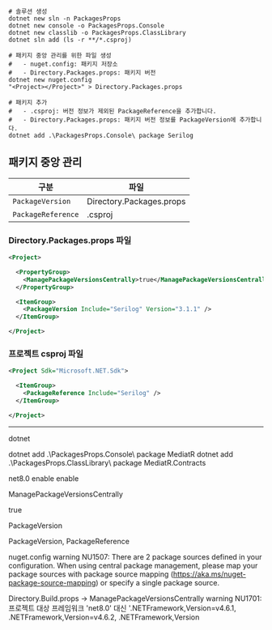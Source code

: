 ```shell
# 솔루션 생성
dotnet new sln -n PackagesProps
dotnet new console -o PackagesProps.Console
dotnet new classlib -o PackagesProps.ClassLibrary
dotnet sln add (ls -r **/*.csproj)

# 패키지 중앙 관리를 위한 파일 생성
#   - nuget.config: 패키지 저장소
#   - Directory.Packages.props: 패키지 버전
dotnet new nuget.config
"<Project></Project>" > Directory.Packages.props

# 패키지 추가
#   - .csproj: 버전 정보가 제외된 PackageReference을 추가합니다.
#   - Directory.Packages.props: 패키지 버전 정보를 PackageVersion에 추가합니다.
dotnet add .\PackagesProps.Console\ package Serilog
```

## 패키지 중앙 관리
| 구분 | 파일 |
| --- | --- |
| `PackageVersion`      | Directory.Packages.props |
| `PackageReference`    | .csproj                   |


### Directory.Packages.props 파일
```xml
<Project>

  <PropertyGroup>
    <ManagePackageVersionsCentrally>true</ManagePackageVersionsCentrally>
  </PropertyGroup>

  <ItemGroup>
    <PackageVersion Include="Serilog" Version="3.1.1" />
  </ItemGroup>

</Project>
```

### 프로젝트 csproj 파일
```xml
<Project Sdk="Microsoft.NET.Sdk">

  <ItemGroup>
    <PackageReference Include="Serilog" />
  </ItemGroup>

</Project>
```

---------------------

dotnet

dotnet add .\PackagesProps.Console\ package MediatR
dotnet add .\PackagesProps.ClassLibrary\ package MediatR.Contracts


<Project>
  <PropertyGroup>
    <TargetFramework>net8.0</TargetFramework>
    <ImplicitUsings>enable</ImplicitUsings>
    <Nullable>enable</Nullable>
  </PropertyGroup>
</Project>

ManagePackageVersionsCentrally

<Project>

  <PropertyGroup>
    <ManagePackageVersionsCentrally>true</ManagePackageVersionsCentrally>
  </PropertyGroup>

  <ItemGroup>
    <PackageVersion Include="MediatR" Version="12.2.0" />
    <PackageVersion Include="MediatR.Contracts" Version="2.0.1" />
  </ItemGroup>

</Project>

PackageVersion

<Project Sdk="Microsoft.NET.Sdk">
  <ItemGroup>
    <PackageReference Include="MediatR" />
  </ItemGroup>
</Project>


PackageVersion, PackageReference

<?xml version="1.0" encoding="utf-8"?>
<configuration>
  <packageRestore>
    <add key="enabled" value="True" />
    <add key="automatic" value="True" />
  </packageRestore>

  <packageSources>
    <clear />
    <add key="nuget.org" value="https://api.nuget.org/v3/index.json" />
  </packageSources>

  <packageSourceMapping>
    <packageSource key="nuget.org">
      <package pattern="*" />
    </packageSource>
  </packageSourceMapping>

  <bindingRedirects>
    <add key="skip" value="False" />
  </bindingRedirects>

  <packageManagement>
    <add key="format" value="0" />
    <add key="disabled" value="False" />
  </packageManagement>
</configuration>


nuget.config
warning NU1507: There are 2 package sources defined in your configuration. When using central package management, please map your package sources with package source mapping (https://aka.ms/nuget-package-source-mapping) or specify a single package source.


Directory.Build.props -> ManagePackageVersionsCentrally
warning NU1701: 프로젝트 대상 프레임워크 'net8.0' 대신 '.NETFramework,Version=v4.6.1, .NETFramework,Version=v4.6.2, .NETFramework,Version